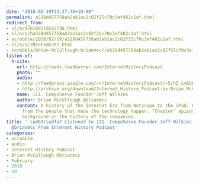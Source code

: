 ```yaml
---
date: "2018-02-19T23:27:36+10:00"
permalink: a528d457758ab2ab1ac2c82f25c70c3ef482c1af.html
redirect_from:
- sl/n/d20180219232736.html
- sl/n/s/ha528d457758ab2ab1ac2c82f25c70c3ef482c1af.html
- scrobble/2018/02/19/a528d457758ab2ab1ac2c82f25c70c3ef482c1af.html
- sl/n/s/ZNTotkdGJ87.html
- scrobble/Brian-McCullough-brianmcc//a528d457758ab2ab1ac2c82f25c70c3ef482c1af.html
listen-of:
  h-cite:
    url: http://feeds.feedburner.com/InternetHistoryPodcast
    photo: ""
    audio:
    - http://feedproxy.google.com/~r/InternetHistoryPodcast/~5/hZ_LmSUE1JE/111._CompuServe_Founder_Jeff_Wilkins.mp3
    - http://archive.org/download/Internet_History_Podcast-by-Brian_McCullough/111_CompuServe_Founder_Jeff_Wilkins.mp3
    name: 111. CompuServe Founder Jeff Wilkins
    author: Brian McCullough @brianmcc
    content: A history of the Internet Era from Netscape to the iPad. Oral histories
      from the people that made the technology happen. "Chapter" episodes providing
      background on the history of the companies.
title: ' \ud83c\udfa7 Listened to 111. CompuServe Founder Jeff Wilkins by Brian McCullough
  @brianmcc From Internet History Podcast'
categories:
- scrobble
- audio
- Internet History Podcast
- Brian McCullough @brianmcc
- February
- 2018
- 19
---
```

